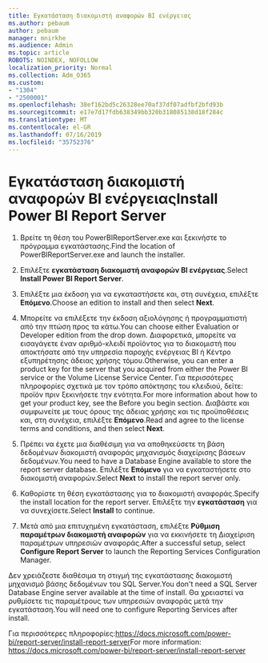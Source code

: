 ```yaml
---
title: Εγκατάσταση διακομιστή αναφορών BI ενέργειας
ms.author: pebaum
author: pebaum
manager: mnirkhe
ms.audience: Admin
ms.topic: article
ROBOTS: NOINDEX, NOFOLLOW
localization_priority: Normal
ms.collection: Adm_O365
ms.custom:
- "1304"
- "2500001"
ms.openlocfilehash: 38ef162bd5c26328ee70af37df07adfbf2bfd93b
ms.sourcegitcommit: e17e7d17fdb638349bb320b318085138d18f284c
ms.translationtype: MT
ms.contentlocale: el-GR
ms.lasthandoff: 07/16/2019
ms.locfileid: "35752376"
---
```

# <a name="install-power-bi-report-server"></a><span data-ttu-id="f8391-102">Εγκατάσταση διακομιστή αναφορών BI ενέργειας</span><span class="sxs-lookup"><span data-stu-id="f8391-102">Install Power BI Report Server</span></span>

1. <span data-ttu-id="f8391-103">Βρείτε τη θέση του PowerBIReportServer.exe και ξεκινήστε το πρόγραμμα εγκατάστασης.</span><span class="sxs-lookup"><span data-stu-id="f8391-103">Find the location of PowerBIReportServer.exe and launch the installer.</span></span>

2. <span data-ttu-id="f8391-104">Επιλέξτε **εγκατάσταση διακομιστή αναφορών BI ενέργειας**.</span><span class="sxs-lookup"><span data-stu-id="f8391-104">Select **Install Power BI Report Server**.</span></span>

3. <span data-ttu-id="f8391-105">Επιλέξτε μια έκδοση για να εγκαταστήσετε και, στη συνέχεια, επιλέξτε **Επόμενο**.</span><span class="sxs-lookup"><span data-stu-id="f8391-105">Choose an edition to install and then select **Next**.</span></span>

4. <span data-ttu-id="f8391-106">Μπορείτε να επιλέξετε την έκδοση αξιολόγησης ή προγραμματιστή από την πτώση προς τα κάτω.</span><span class="sxs-lookup"><span data-stu-id="f8391-106">You can choose either Evaluation or Developer edition from the drop down.</span></span>  <span data-ttu-id="f8391-107">Διαφορετικά, μπορείτε να εισαγάγετε έναν αριθμό-κλειδί προϊόντος για το διακομιστή που αποκτήσατε από την υπηρεσία παροχής ενέργειας BI ή Κέντρο εξυπηρέτησης άδειας χρήσης τόμου.</span><span class="sxs-lookup"><span data-stu-id="f8391-107">Otherwise, you can enter a product key for the server that you acquired from either the Power BI service or the Volume License Service Center.</span></span> <span data-ttu-id="f8391-108">Για περισσότερες πληροφορίες σχετικά με τον τρόπο απόκτησης του κλειδιού, δείτε: προϊόν πριν ξεκινήσετε την ενότητα.</span><span class="sxs-lookup"><span data-stu-id="f8391-108">For more information about how to get your product key, see the Before you begin section.</span></span> <span data-ttu-id="f8391-109">Διαβάστε και συμφωνείτε με τους όρους της άδειας χρήσης και τις προϋποθέσεις και, στη συνέχεια, επιλέξτε **Επόμενο**.</span><span class="sxs-lookup"><span data-stu-id="f8391-109">Read and agree to the license terms and conditions, and then select **Next**.</span></span>

5. <span data-ttu-id="f8391-110">Πρέπει να έχετε μια διαθέσιμη για να αποθηκεύσετε τη βάση δεδομένων διακομιστή αναφοράς μηχανισμός διαχείρισης βάσεων δεδομένων.</span><span class="sxs-lookup"><span data-stu-id="f8391-110">You need to have a Database Engine available to store the report server database.</span></span> <span data-ttu-id="f8391-111">Επιλέξτε **Επόμενο** για να εγκαταστήσετε στο διακομιστή αναφορών.</span><span class="sxs-lookup"><span data-stu-id="f8391-111">Select **Next** to install the report server only.</span></span>

6. <span data-ttu-id="f8391-112">Καθορίστε τη θέση εγκατάστασης για το διακομιστή αναφοράς.</span><span class="sxs-lookup"><span data-stu-id="f8391-112">Specify the install location for the report server.</span></span> <span data-ttu-id="f8391-113">Επιλέξτε την **εγκατάσταση** για να συνεχίσετε.</span><span class="sxs-lookup"><span data-stu-id="f8391-113">Select **Install** to continue.</span></span>

7. <span data-ttu-id="f8391-114">Μετά από μια επιτυχημένη εγκατάσταση, επιλέξτε **Ρύθμιση παραμέτρων διακομιστή αναφορών** για να εκκινήσετε τη Διαχείριση παραμέτρων υπηρεσιών αναφοράς.</span><span class="sxs-lookup"><span data-stu-id="f8391-114">After a successful setup, select **Configure Report Server** to launch the Reporting Services Configuration Manager.</span></span>

<span data-ttu-id="f8391-115">Δεν χρειάζεστε διαθέσιμα τη στιγμή της εγκατάστασης διακομιστή μηχανισμό βάσης δεδομένων του SQL Server.</span><span class="sxs-lookup"><span data-stu-id="f8391-115">You don't need a SQL Server Database Engine server available at the time of install.</span></span> <span data-ttu-id="f8391-116">Θα χρειαστεί να ρυθμίσετε τις παραμέτρους των υπηρεσιών αναφοράς μετά την εγκατάσταση.</span><span class="sxs-lookup"><span data-stu-id="f8391-116">You will need one to configure Reporting Services after install.</span></span>

<span data-ttu-id="f8391-117">Για περισσότερες πληροφορίες:https://docs.microsoft.com/power-bi/report-server/install-report-server</span><span class="sxs-lookup"><span data-stu-id="f8391-117">For more information: https://docs.microsoft.com/power-bi/report-server/install-report-server</span></span>
